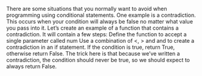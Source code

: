 There are some situations that you normally want to avoid when programming using conditional statements. One example is a contradiction. This occurs when your condition will always be false no matter what value you pass into it. Let’s create an example of a function that contains a contradiction. It will contain a few steps:
Define the function to accept a single parameter called num
Use a combination of <, > and and to create a contradiction in an if statement.
If the condition is true, return True, otherwise return False. The trick here is that because we’ve written a contradiction, the condition should never be true, so we should expect to always return False.